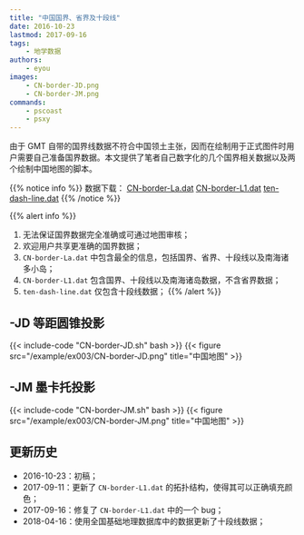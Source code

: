 ```yaml
---
title: "中国国界、省界及十段线"
date: 2016-10-23
lastmod: 2017-09-16
tags:
    - 地学数据
authors:
    - eyou
images:
    - CN-border-JD.png
    - CN-border-JM.png
commands:
    - pscoast
    - psxy
---
```


由于 GMT 自带的国界线数据不符合中国领土主张，因而在绘制用于正式图件时用户需要自己准备国界数据。本文提供了笔者自己数字化的几个国界相关数据以及两个绘制中国地图的脚本。

{{% notice info %}}
数据下载： [CN-border-La.dat](/datas/CN-border-La.dat)
[CN-border-L1.dat](/datas/CN-border-L1.dat)
[ten-dash-line.dat](/datas/ten-dash-line.dat)
{{% /notice %}}

{{% alert info %}}
1.  无法保证国界数据完全准确或可通过地图审核；
2.  欢迎用户共享更准确的国界数据；
2.  `CN-border-La.dat` 中包含最全的信息，包括国界、省界、十段线以及南海诸多小岛；
3.  `CN-border-L1.dat` 包含国界、十段线以及南海诸岛数据，不含省界数据；
5.  `ten-dash-line.dat` 仅包含十段线数据；
{{% /alert %}}

## -JD 等距圆锥投影

{{< include-code "CN-border-JD.sh" bash >}}
{{< figure src="/example/ex003/CN-border-JD.png" title="中国地图" >}}

## -JM 墨卡托投影

{{< include-code "CN-border-JM.sh" bash >}}
{{< figure src="/example/ex003/CN-border-JM.png" title="中国地图" >}}

## 更新历史

- 2016-10-23：初稿；
- 2017-09-11：更新了 `CN-border-L1.dat` 的拓扑结构，使得其可以正确填充颜色；
- 2017-09-16：修复了 `CN-border-L1.dat` 中的一个 bug；
- 2018-04-16：使用全国基础地理数据库中的数据更新了十段线数据；
